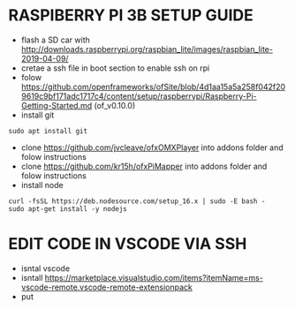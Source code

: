 # RASPIBERRY PI 3B SETUP GUIDE

- flash a SD car with http://downloads.raspberrypi.org/raspbian_lite/images/raspbian_lite-2019-04-09/
- cretae a ssh file in boot section to enable ssh on rpi
- folow https://github.com/openframeworks/ofSite/blob/4d1aa15a5a258f042f209619c9bf171adc1717c4/content/setup/raspberrypi/Raspberry-Pi-Getting-Started.md (of_v0.10.0)
- install git 
```
sudo apt install git
```
- clone https://github.com/jvcleave/ofxOMXPlayer into addons folder and folow instructions
- clone https://github.com/kr15h/ofxPiMapper into addons folder and folow instructions
- install node 

```
curl -fsSL https://deb.nodesource.com/setup_16.x | sudo -E bash -
sudo apt-get install -y nodejs
```


# EDIT CODE IN VSCODE VIA SSH
- isntal vscode
- isntall https://marketplace.visualstudio.com/items?itemName=ms-vscode-remote.vscode-remote-extensionpack
- put 
